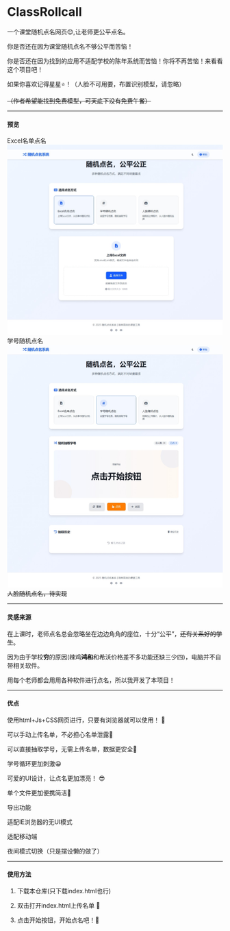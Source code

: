 # ClassRollcall
一个课堂随机点名网页😊,让老师更公平点名。

你是否还在因为课堂随机点名不够公平而苦恼！

你是否还在因为找到的应用不适配学校的陈年系统而苦恼！你将不再苦恼！来看看这个项目吧！

如果你喜欢记得星星⭐！（人脸不可用要，布置识别模型，请忽略）

~~（作者希望能找到免费模型，可天底下没有免费午餐）~~

------------

#### 预览
Excel名单点名
![image](/programs/Excel名单点名.jpeg)
学号随机点名
![image](/programs/学号随机点名.jpeg)
~~人脸随机点名，待实现~~

------------

#### 灵感来源
在上课时，老师点名总会忽略坐在边边角角的座位，十分“公平”，~~还有关系好的学生~~。

因为由于学校**穷**的原因(辣鸡~~**鸿和**~~和希沃价格差不多功能还缺三少四)，电脑并不自带相关软件。

用每个老师都会用用各种软件进行点名，所以我开发了本项目！

------------

#### 优点
使用html+Js+CSS网页进行，只要有浏览器就可以使用！ 🥰

可以手动上传名单，不必担心名单泄露🤩

可以直接抽取学号，无需上传名单，数据更安全🤠

学号循环更加刺激😀

可爱的UI设计，让点名更加漂亮！ 😎

单个文件更加便携简洁🤭

导出功能

适配IE浏览器的无UI模式

适配移动端

夜间模式切换（只是摆设懒的做了）

------------

#### 使用方法
1. 下载本仓库(只下载index.html也行)

2. 双击打开index.html上传名单 🧐

3. 点击开始按钮，开始点名吧！🎉
